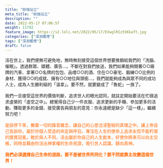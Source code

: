 ```yaml
---
title: "剛強站立"
meta_title: "剛強站立"
description: ""
date: 2022-05-17 07:06:57
weight: 11792
feature_image: https://s2.loli.net/2022/05/17/EVwglRIz5SKkaTt.jpg
categories: ["深淵響應"]
tags: ["深淵響應"]
draft: false
---
```


活在世上，我們便無可避免地，無時無刻接受這個世界想要推銷給我們的「洗腦、催眠」。透過群眾、媒體、廣告…，不斷在對我們放送，我們如果能夠開著○○廠牌的汽車、拿著○○名牌的包包、品嚐○○的酒、住在○○豪宅、鍛練○○比例的身材、獲得○○的成就、擁有○○地位與頭銜…，我們就能夠成為與眾不同的成功人士，成為人生勝利組的「溫拿」。要不然，就要變成了「魯蛇」一族了。<br />
<br />
我們一旦接受這世界的價值判斷，追求世人的眼光認同，就註定開始要活在忙碌追求虛榮的「虛空之中」。總覺得自己少一件衣服、追求更新的手機、參加更多的活動、賺取更多的金錢、接受廣告與朋友的意見：你永遠總是缺少「這一樣」，繼續努力吧！<br />
<br />
<span style="color: #ff6600;">是該停下來，撇棄一切的躁音雜念，讓自己的心思沈浸聖經的真理之中。讓上帝自己告訴你，屬於你個人受造的命定與呼召。專注在人生的使命上追求永恆不能朽壞的獎賞冠冕。敢於與人不同，活出屬於你自己的人生劇本，好使你將來可以向主交帳，同時並藉由你活出神掌權的生命見證，吸引世人認識、歸向真神。</span><br />
<br />
<span style="color: #ff6600;"><strong>我們必須選擇自己生命的道路，要不是被世界所同化？要不然就靠主改變這個世界！</strong></span>
        